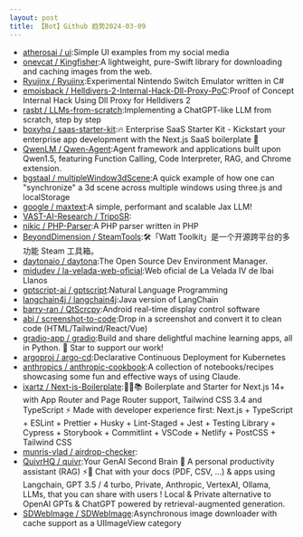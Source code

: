```yaml
---
layout: post
title: 【Bot】Github 趋势2024-03-09
---
```


* [atherosai / ui](https://github.com/atherosai/ui):Simple UI examples from my social media
* [onevcat / Kingfisher](https://github.com/onevcat/Kingfisher):A lightweight, pure-Swift library for downloading and caching images from the web.
* [Ryujinx / Ryujinx](https://github.com/Ryujinx/Ryujinx):Experimental Nintendo Switch Emulator written in C#
* [emoisback / Helldivers-2-Internal-Hack-Dll-Proxy-PoC](https://github.com/emoisback/Helldivers-2-Internal-Hack-Dll-Proxy-PoC):Proof of Concept Internal Hack Using Dll Proxy for Helldivers 2
* [rasbt / LLMs-from-scratch](https://github.com/rasbt/LLMs-from-scratch):Implementing a ChatGPT-like LLM from scratch, step by step
* [boxyhq / saas-starter-kit](https://github.com/boxyhq/saas-starter-kit):🔥 Enterprise SaaS Starter Kit - Kickstart your enterprise app development with the Next.js SaaS boilerplate 🚀
* [QwenLM / Qwen-Agent](https://github.com/QwenLM/Qwen-Agent):Agent framework and applications built upon Qwen1.5, featuring Function Calling, Code Interpreter, RAG, and Chrome extension.
* [bgstaal / multipleWindow3dScene](https://github.com/bgstaal/multipleWindow3dScene):A quick example of how one can "synchronize" a 3d scene across multiple windows using three.js and localStorage
* [google / maxtext](https://github.com/google/maxtext):A simple, performant and scalable Jax LLM!
* [VAST-AI-Research / TripoSR](https://github.com/VAST-AI-Research/TripoSR):
* [nikic / PHP-Parser](https://github.com/nikic/PHP-Parser):A PHP parser written in PHP
* [BeyondDimension / SteamTools](https://github.com/BeyondDimension/SteamTools):🛠「Watt Toolkit」是一个开源跨平台的多功能 Steam 工具箱。
* [daytonaio / daytona](https://github.com/daytonaio/daytona):The Open Source Dev Environment Manager.
* [midudev / la-velada-web-oficial](https://github.com/midudev/la-velada-web-oficial):Web oficial de La Velada IV de Ibai Llanos
* [gptscript-ai / gptscript](https://github.com/gptscript-ai/gptscript):Natural Language Programming
* [langchain4j / langchain4j](https://github.com/langchain4j/langchain4j):Java version of LangChain
* [barry-ran / QtScrcpy](https://github.com/barry-ran/QtScrcpy):Android real-time display control software
* [abi / screenshot-to-code](https://github.com/abi/screenshot-to-code):Drop in a screenshot and convert it to clean code (HTML/Tailwind/React/Vue)
* [gradio-app / gradio](https://github.com/gradio-app/gradio):Build and share delightful machine learning apps, all in Python. 🌟 Star to support our work!
* [argoproj / argo-cd](https://github.com/argoproj/argo-cd):Declarative Continuous Deployment for Kubernetes
* [anthropics / anthropic-cookbook](https://github.com/anthropics/anthropic-cookbook):A collection of notebooks/recipes showcasing some fun and effective ways of using Claude.
* [ixartz / Next-js-Boilerplate](https://github.com/ixartz/Next-js-Boilerplate):🚀🎉📚 Boilerplate and Starter for Next.js 14+ with App Router and Page Router support, Tailwind CSS 3.4 and TypeScript ⚡️ Made with developer experience first: Next.js + TypeScript + ESLint + Prettier + Husky + Lint-Staged + Jest + Testing Library + Cypress + Storybook + Commitlint + VSCode + Netlify + PostCSS + Tailwind CSS
* [munris-vlad / airdrop-checker](https://github.com/munris-vlad/airdrop-checker):
* [QuivrHQ / quivr](https://github.com/QuivrHQ/quivr):Your GenAI Second Brain 🧠 A personal productivity assistant (RAG) ⚡️🤖 Chat with your docs (PDF, CSV, ...) & apps using Langchain, GPT 3.5 / 4 turbo, Private, Anthropic, VertexAI, Ollama, LLMs, that you can share with users ! Local & Private alternative to OpenAI GPTs & ChatGPT powered by retrieval-augmented generation.
* [SDWebImage / SDWebImage](https://github.com/SDWebImage/SDWebImage):Asynchronous image downloader with cache support as a UIImageView category
